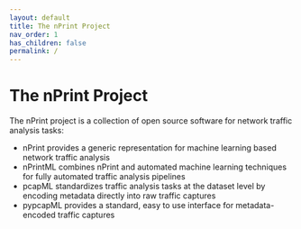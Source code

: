```yaml
---
layout: default
title: The nPrint Project
nav_order: 1
has_children: false
permalink: /
---
```


# The nPrint Project

The nPrint project is a collection of open source software for network traffic analysis tasks:

- nPrint provides a generic representation for machine learning based network traffic analysis
- nPrintML combines nPrint and automated machine learning techniques for fully automated traffic analysis pipelines
- pcapML standardizes traffic analysis tasks at the dataset level by encoding metadata directly into raw traffic captures
- pypcapML provides a standard, easy to use interface for metadata-encoded traffic captures
